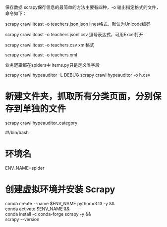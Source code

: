 
保存数据
scrapy保存信息的最简单的方法主要有四种，-o 输出指定格式的文件，命令如下：

scrapy crawl itcast -o teachers.json
json lines格式，默认为Unicode编码

scrapy crawl itcast -o teachers.jsonl
csv 逗号表达式，可用Excel打开

scrapy crawl itcast -o teachers.csv
xml格式

scrapy crawl itcast -o teachers.xml

业务逻辑都在spiders中
items.py只是定义类字段


scrapy crawl hypeauditor -L DEBUG
scrapy crawl hypeauditor -o h.csv

# 新建文件夹，抓取所有分类页面，分别保存到单独的文件
scrapy crawl hypeauditor_category


#!/bin/bash
# 环境名
ENV_NAME=spider
# 创建虚拟环境并安装 Scrapy
conda create --name $ENV_NAME python=3.13 -y && \
conda activate $ENV_NAME && \
conda install -c conda-forge scrapy -y && \
scrapy --version

